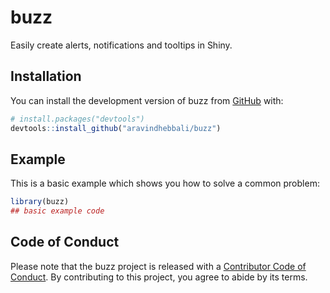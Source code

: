 
<!-- README.md is generated from README.Rmd. Please edit that file -->

# buzz

<!-- badges: start -->
<!-- badges: end -->

Easily create alerts, notifications and tooltips in Shiny.

## Installation

You can install the development version of buzz from
[GitHub](https://github.com/) with:

``` r
# install.packages("devtools")
devtools::install_github("aravindhebbali/buzz")
```

## Example

This is a basic example which shows you how to solve a common problem:

``` r
library(buzz)
## basic example code
```

## Code of Conduct

Please note that the buzz project is released with a [Contributor Code
of
Conduct](https://contributor-covenant.org/version/2/1/CODE_OF_CONDUCT.html).
By contributing to this project, you agree to abide by its terms.
